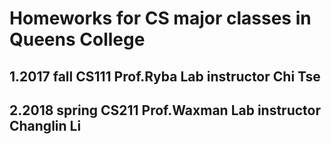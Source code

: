 # Homeworks for CS major classes in Queens College
## 1.2017 fall CS111 Prof.Ryba Lab instructor Chi Tse  
## 2.2018 spring CS211 Prof.Waxman Lab instructor Changlin Li
